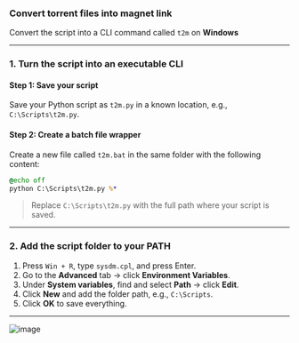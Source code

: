 ### Convert torrent files into magnet link

Convert the script into a CLI command called `t2m` on **Windows**

---

### 1. **Turn the script into an executable CLI**

#### Step 1: Save your script
Save your Python script as `t2m.py` in a known location, e.g., `C:\Scripts\t2m.py`.

#### Step 2: Create a batch file wrapper
Create a new file called `t2m.bat` in the same folder with the following content:

```bat
@echo off
python C:\Scripts\t2m.py %*
```

> Replace `C:\Scripts\t2m.py` with the full path where your script is saved.

---

### 2. **Add the script folder to your PATH**

1. Press `Win + R`, type `sysdm.cpl`, and press Enter.
2. Go to the **Advanced** tab → click **Environment Variables**.
3. Under **System variables**, find and select **Path** → click **Edit**.
4. Click **New** and add the folder path, e.g., `C:\Scripts`.
5. Click **OK** to save everything.

---

![image](https://github.com/user-attachments/assets/e6f9d09a-9afc-4abe-9e62-24cfd590f99f)
